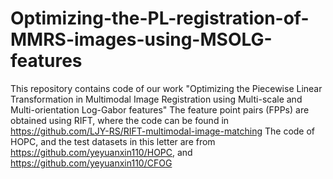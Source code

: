 # Optimizing-the-PL-registration-of-MMRS-images-using-MSOLG-features
This repository contains code of our work "Optimizing the Piecewise Linear Transformation in Multimodal Image Registration using Multi-scale and Multi-orientation Log-Gabor features"
The feature point pairs (FPPs) are obtained using RIFT, where the code can be found in https://github.com/LJY-RS/RIFT-multimodal-image-matching
The code of HOPC, and the test datasets in this letter are from https://github.com/yeyuanxin110/HOPC, and https://github.com/yeyuanxin110/CFOG
